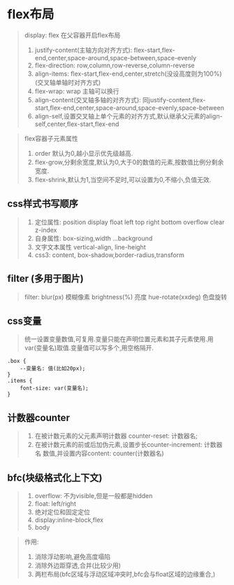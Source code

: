 # flex布局

> display: flex 在父容器开启flex布局
>
> 1. justify-content(主轴方向对齐方式): flex-start,flex-end,center,space-around,space-between,space-evenly 
> 2.  flex-direction: row,column,row-reverse,column-reverse
> 3. align-items: flex-start,flex-end,center,stretch(没设高度则为100%) (交叉轴单轴时对齐方式)
> 4. flex-wrap: wrap 主轴可以换行
> 5. align-content(交叉轴多轴的对齐方式): 同justify-content,flex-start,flex-end,center,space-around,space-evenly,space-between
> 6. align-self,设置交叉轴上单个元素的对齐方式,默认继承父元素的align-self,center,flex-start,flex-end

> flex容器子元素属性
>
> 1. order 默认为0,越小显示优先级越高.
> 2. flex-grow,分剩余宽度,默认为0,大于0的数值的元素,按数值比例分剩余宽度.
> 3. flex-shrink,默认为1,当空间不足时,可以设置为0,不缩小,负值无效.

## css样式书写顺序

> 1. 定位属性: position display float left top right bottom overflow  clear z-index
> 2. 自身属性: box-sizing,width ...background
> 3. 文字文本属性 vertical-align, line-height
> 4. css3: content, box-shadow,border-radius,transform

## filter (多用于图片)

> filter:  blur(px) 模糊像素 brightness(%) 亮度 hue-rotate(xxdeg) 色盘旋转

## css变量

> 统一设置变量数值,可复用.变量只能在声明位置元素和其子元素使用.用var(变量名)取值.变量值可以写多个,用空格隔开.

``` 
.box {
	--变量名: 值(比如20px);
}
.items {
	font-size: var(变量名);
}
```

## 计数器counter

> 1. 在被计数元素的父元素声明计数器 counter-reset: 计数器名;
> 2.  在被计数元素的前或后加伪元素,设置步长counter-increment: 计数器名 数值,并设置内容content: counter(计数器名)

## bfc(块级格式化上下文)

> 1. overflow: 不为visible,但是一般都是hidden
> 2.  float: left/right
> 3. 绝对定位和固定定位
> 4. display:inline-block,flex
> 5. body

> 作用: 
>
> 1. 消除浮动影响,避免高度塌陷
> 2.  消除外边距穿透,合并(比较少用)
> 3. 两栏布局(bfc区域与浮动区域冲突时,bfc会与float区域的边缘重合,)
